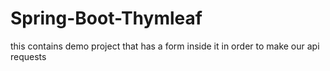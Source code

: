 # Spring-Boot-Thymleaf
 this contains demo project that has a form inside it in order to make our api requests
